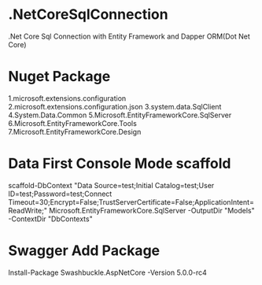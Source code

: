 # .NetCoreSqlConnection
.Net Core Sql Connection with Entity Framework and Dapper ORM(Dot Net Core)
# Nuget Package
1.microsoft.extensions.configuration
2.microsoft.extensions.configuration.json
3.system.data.SqlClient
4.System.Data.Common
5.Microsoft.EntityFrameworkCore.SqlServer
6.Microsoft.EntityFrameworkCore.Tools
7.Microsoft.EntityFrameworkCore.Design

# Data First Console Mode scaffold
scaffold-DbContext "Data Source=test;Initial Catalog=test;User ID=test;Password=test;Connect Timeout=30;Encrypt=False;TrustServerCertificate=False;ApplicationIntent=ReadWrite;" Microsoft.EntityFrameworkCore.SqlServer -OutputDir "Models" -ContextDir "DbContexts"
# Swagger Add Package
Install-Package Swashbuckle.AspNetCore -Version 5.0.0-rc4

